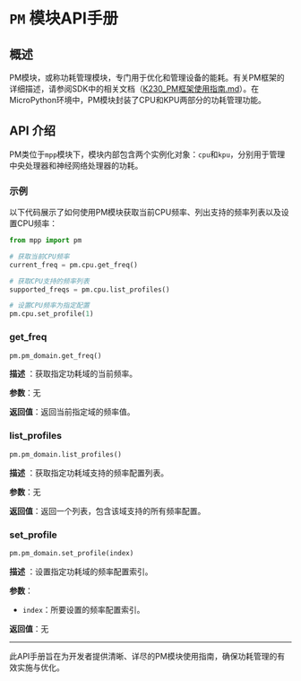 # `PM` 模块API手册

## 概述

PM模块，或称功耗管理模块，专门用于优化和管理设备的能耗。有关PM框架的详细描述，请参阅SDK中的相关文档（[K230_PM框架使用指南.md](https://github.com/kendryte/k230_docs/blob/main/zh/01_software/board/mpp/K230_PM%E6%A1%86%E6%9E%B6%E4%BD%BF%E7%94%A8%E6%8C%87%E5%8D%97.md)）。在MicroPython环境中，PM模块封装了CPU和KPU两部分的功耗管理功能。

## API 介绍

PM类位于`mpp`模块下，模块内部包含两个实例化对象：`cpu`和`kpu`，分别用于管理中央处理器和神经网络处理器的功耗。

### 示例

以下代码展示了如何使用PM模块获取当前CPU频率、列出支持的频率列表以及设置CPU频率：

```python
from mpp import pm

# 获取当前CPU频率
current_freq = pm.cpu.get_freq()

# 获取CPU支持的频率列表
supported_freqs = pm.cpu.list_profiles()

# 设置CPU频率为指定配置
pm.cpu.set_profile(1)
```

### get_freq

```python
pm.pm_domain.get_freq()
```

**描述**
：获取指定功耗域的当前频率。

**参数**：无

**返回值**：返回当前指定域的频率值。

### list_profiles

```python
pm.pm_domain.list_profiles()
```

**描述**
：获取指定功耗域支持的频率配置列表。

**参数**：无

**返回值**：返回一个列表，包含该域支持的所有频率配置。

### set_profile

```python
pm.pm_domain.set_profile(index)
```

**描述**
：设置指定功耗域的频率配置索引。

**参数**：

- `index`：所要设置的频率配置索引。

**返回值**：无

---

此API手册旨在为开发者提供清晰、详尽的PM模块使用指南，确保功耗管理的有效实施与优化。
